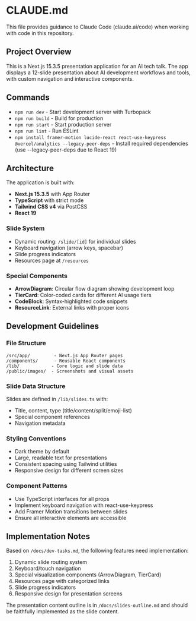 # CLAUDE.md

This file provides guidance to Claude Code (claude.ai/code) when working with code in this repository.

## Project Overview
This is a Next.js 15.3.5 presentation application for an AI tech talk. The app displays a 12-slide presentation about AI development workflows and tools, with custom navigation and interactive components.

## Commands
- `npm run dev` - Start development server with Turbopack
- `npm run build` - Build for production
- `npm run start` - Start production server
- `npm run lint` - Run ESLint
- `npm install framer-motion lucide-react react-use-keypress @vercel/analytics --legacy-peer-deps` - Install required dependencies (use --legacy-peer-deps due to React 19)

## Architecture
The application is built with:
- **Next.js 15.3.5** with App Router
- **TypeScript** with strict mode
- **Tailwind CSS v4** via PostCSS
- **React 19**

### Slide System
- Dynamic routing: `/slide/[id]` for individual slides
- Keyboard navigation (arrow keys, spacebar)
- Slide progress indicators
- Resources page at `/resources`

### Special Components
- **ArrowDiagram**: Circular flow diagram showing development loop
- **TierCard**: Color-coded cards for different AI usage tiers
- **CodeBlock**: Syntax-highlighted code snippets
- **ResourceLink**: External links with proper icons

## Development Guidelines

### File Structure
```
/src/app/         - Next.js App Router pages
/components/      - Reusable React components
/lib/            - Core logic and slide data
/public/images/  - Screenshots and visual assets
```

### Slide Data Structure
Slides are defined in `/lib/slides.ts` with:
- Title, content, type (title/content/split/emoji-list)
- Special component references
- Navigation metadata

### Styling Conventions
- Dark theme by default
- Large, readable text for presentations
- Consistent spacing using Tailwind utilities
- Responsive design for different screen sizes

### Component Patterns
- Use TypeScript interfaces for all props
- Implement keyboard navigation with react-use-keypress
- Add Framer Motion transitions between slides
- Ensure all interactive elements are accessible

## Implementation Notes
Based on `/docs/dev-tasks.md`, the following features need implementation:
1. Dynamic slide routing system
2. Keyboard/touch navigation
3. Special visualization components (ArrowDiagram, TierCard)
4. Resources page with categorized links
5. Slide progress indicators
6. Responsive design for presentation screens

The presentation content outline is in `/docs/slides-outline.md` and should be faithfully implemented as the slide content.